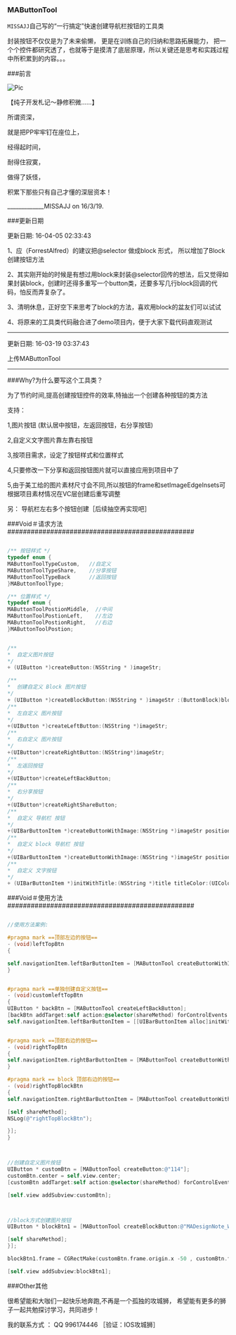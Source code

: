 

### MAButtonTool 

`MISSAJJ`自己写的“一行搞定”快速创建导航栏按钮的工具类 

封装按钮不仅仅是为了未来偷懒， 更是在训练自己的归纳和思路拓展能力， 把一个个控件都研究透了，也就等于是摸清了底层原理，所以关键还是思考和实践过程中所积累到的内容。。。


 
###前言

![Pic](https://github.com/MISSAJJ/MAButtonTool/blob/master/MISSAJJ_1.JPG)



【纯子开发札记～静修积微……】

所谓资深， 

就是把PP牢牢钉在座位上， 

经得起时间，

耐得住寂寞，

做得了妖怪，

积累下那些只有自己才懂的深层资本！

 

_____________MISSAJJ on 16/3/19.


###更新日期


更新日期: 16-04-05 02:33:43

1、应（ForrestAlfred）的建议把@selector 做成block 形式， 所以增加了Block创建按钮方法 

2、其实刚开始的时候是有想过用block来封装@selector回传的想法，后又觉得如果封装block，创建时还得多重写一个button类，还要多写几行block回调的代码，怕反而弄复杂了。

3、清明休息，正好空下来思考了block的方法，喜欢用block的盆友们可以试试

4、将原来的工具类代码融合进了demo项目内，便于大家下载代码直观测试


---
更新日期: 16-03-19 03:37:43

上传MAButtonTool   

---

###Why?为什么要写这个工具类？


为了节约时间,提高创建按钮控件的效率,特抽出一个创建各种按钮的类方法

支持：

1,图片按钮 (默认居中按钮，左返回按钮，右分享按钮)

2,自定义文字图片靠左靠右按钮

3,按项目需求，设定了按钮样式和位置样式 

4,只要修改一下分享和返回按钮图片就可以直接应用到项目中了

5,由于美工给的图片素材尺寸会不同,所以按钮的frame和setImageEdgeInsets可根据项目素材情况在VC层创建后重写调整

另： 导航栏左右多个按钮创建［后续抽空再实现吧］ 




###Void＃请求方法################################################

```objective-c

/** 按钮样式 */
typedef enum {
MAButtonToolTypeCustom,   //自定义
MAButtonToolTypeShare,    //分享按钮
MAButtonToolTypeBack      //返回按钮
}MAButtonToolType;

/** 位置样式 */
typedef enum {
MAButtonToolPostionMiddle,  //中间
MAButtonToolPostionLeft,    //左边
MAButtonToolPostionRight,   //右边
}MAButtonToolPostion;


/**
*  自定义图片按钮
*/
+ (UIButton *)createButton:(NSString * )imageStr;

/**
*  创建自定义 Block 图片按钮
*/
+ (UIButton *)createBlockButton:(NSString * )imageStr :(ButtonBlock)block;
/**
*  左自定义 图片按钮
*/
+(UIButton *)createLeftButton:(NSString *)imageStr;
/**
*  右自定义 图片按钮
*/
+(UIButton*)createRightButton:(NSString*)imageStr;
/**
*  左返回按钮
*/
+(UIButton*)createLeftBackButton;
/**
*  右分享按钮
*/
+(UIButton*)createRightShareButton;
/**
*  自定义 导航栏 按钮
*/
+(UIBarButtonItem *)createButtonWithImage:(NSString *)imageStr position:(MAButtonToolPostion)position target:(id)target action:(SEL)action type:(MAButtonToolType)type;
/**
*  自定义 block 导航栏 按钮
*/
+(UIBarButtonItem *)createButtonWithImage:(NSString *)imageStr position:(MAButtonToolPostion)position type:(MAButtonToolType)type :(ButtonItemBlock)block;
/**
*  自定义 文字按钮
*/
+ (UIBarButtonItem *)initWithTitle:(NSString *)title titleColor:(UIColor *)titleColor target:(id)target action:(SEL)action;


```

###Void＃使用方法################################################


```objective-c

//使用方法案例:

#pragma mark ==顶部左边的按钮==
- (void)leftTopBtn
{

self.navigationItem.leftBarButtonItem = [MAButtonTool createButtonWithImage:@"set_black" position:MAButtonToolPostionLeft target:self action:@selector(shareMethod) type:MAButtonToolTypeCustom];
}


#pragma mark ==单独创建自定义按钮==
- (void)customleftTopBtn
{
UIButton * backBtn = [MAButtonTool createLeftBackButton];
[backBtn addTarget:self action:@selector(shareMethod) forControlEvents:UIControlEventTouchUpInside];
self.navigationItem.leftBarButtonItem = [[UIBarButtonItem alloc]initWithCustomView:backBtn];}


#pragma mark ==顶部右边的按钮==
- (void)rightTopBtn
{
self.navigationItem.rightBarButtonItem = [MAButtonTool createButtonWithImage:nil position:MAButtonToolPostionRight target:self action:@selector(shareMethod) type:MAButtonToolTypeShare];
}

#pragma mark == block 顶部右边的按钮==
- (void)rightTopBlockBtn
{
self.navigationItem.rightBarButtonItem = [MAButtonTool createButtonWithImage:nil position:MAButtonToolPostionRight type:MAButtonToolTypeShare :^(UIButton *btn) {

[self shareMethod];
NSLog(@"rightTopBlockBtn");

}];
}



//创建自定义图片按钮
UIButton * customBtn = [MAButtonTool createButton:@"114"];
customBtn.center = self.view.center;
[customBtn addTarget:self action:@selector(shareMethod) forControlEvents:UIControlEventTouchUpInside];

[self.view addSubview:customBtn];



//block方式创建图片按钮
UIButton * blockBtn1 = [MAButtonTool createBlockButton:@"MADesignNote_Work_2" :^(UIButton *btn) {

[self shareMethod];
}];

blockBtn1.frame = CGRectMake(customBtn.frame.origin.x -50 , customBtn.frame.origin.y + 100, customBtn.frame.size.width + 100, customBtn.frame.size.height + 150);

[self.view addSubview:blockBtn1];


```


###Other其他


很希望能和大咖们一起快乐地奔跑,不再是一个孤独的攻城狮，
希望能有更多的狮子一起共勉探讨学习，共同进步！

我的联系方式 ： QQ   996174446  ［验证：IOS攻城狮］
